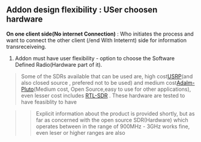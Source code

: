 ## Addon design flexibility : USer choosen hardware

**On one client side(No internet Connection)** : Who initiates the process and want to connect the other client (/end With Inteternt) side for information transreceiveing.

1. Addon must have user flexibility - option to choose the Software Defined Radio(Hardware part of it).

>Some of the SDRs available that can be used are, high cost[USRP](https://www.ettus.com/usrp-product-selector)(and also closed source , prefered not to be used) and medium cost[Adalm-Pluto](https://www.analog.com/en/design-center/evaluation-hardware-and-software/evaluation-boards-kits/adalm-pluto.html)(Medium cost, Open Source,easy to use for other applications), even lesser cost includes [RTL-SDR](https://www.rtl-sdr.com) . These hardware are tested to have feasiblity to have 

>> Explicit information about the product is provided shortly, but as far as concerned with the open source SDR(Hardware) which operates between in the range of 900MHz - 3GHz works fine, even leser or higher ranges are also 
